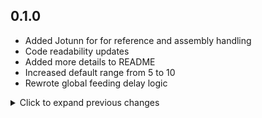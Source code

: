 ## 0.1.0

- Added Jotunn for for reference and assembly handling
- Code readability updates
- Added more details to README
- Increased default range from 5 to 10
- Rewrote global feeding delay logic

<details>
<summary>Click to expand previous changes</summary>

## 0.0.2

- Updated GitHub link

</details>
